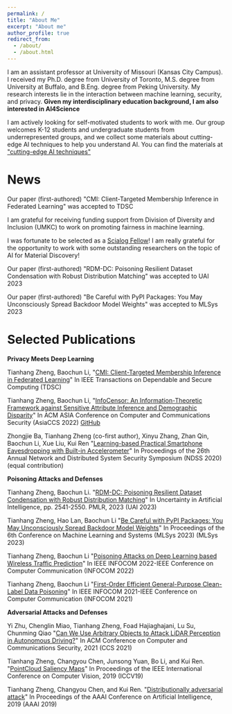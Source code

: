```yaml
---
permalink: /
title: "About Me"
excerpt: "About me"
author_profile: true
redirect_from: 
  - /about/
  - /about.html
---
```

I am an assistant professor at University of Missouri (Kansas City Campus).
I received my Ph.D. degree from University of Toronto, M.S. degree from University at Buffalo, and B.Eng. degree from Peking University.
My research interests lie in the interaction between machine learning, security, and privacy. **Given my interdisciplinary education background, I am also interested in AI4Science**

I am actively looking for self-motivated students to work with me. Our group welcomes K-12 students and undergraduate students from underrepresented groups, and we collect some materials about cutting-edge AI techniques to help you understand AI. You can find the materials at ["cutting-edge AI techniques"](https://tianzheng4.github.io/umkc-teaching/interesting-AI-material/)

News
======
Our paper (first-authored) "CMI: Client-Targeted Membership Inference in Federated Learning" was accepted to TDSC

I am grateful for receiving funding support from Division of Diversity and Inclusion (UMKC) to work on promoting fairness in machine learning.

I was fortunate to be selected as a [Scialog Fellow](https://rescorp.org/scialog/aut-fellows-and-facilitators)! I am really grateful for the opportunity to work with some outstanding researchers on the topic of AI for Material Discovery!

Our paper (first-authored) "RDM-DC: Poisoning Resilient Dataset Condensation with Robust Distribution Matching" was accepted to UAI 2023


Our paper (first-authored) "Be Careful with PyPI Packages: You May Unconsciously Spread Backdoor Model Weights" was accepted to MLSys 2023

Selected Publications
======

**Privacy Meets Deep Learning**

Tianhang Zheng, Baochun Li, "[CMI: Client-Targeted Membership Inference in Federated Learning](https://ieeexplore.ieee.org/document/10373150)" In IEEE Transactions on Dependable and Secure Computing (TDSC)

Tianhang Zheng, Baochun Li, "[InfoCensor: An Information-Theoretic Framework against Sensitive Attribute Inference and Demographic Disparity](files/AsiaCCS22.pdf)" In ACM ASIA Conference on Computer and Communications Security (AsiaCCS 2022) [GitHub](https://github.com/iQua/InfoCensor)

Zhongjie Ba, Tianhang Zheng (co-first author), Xinyu Zhang, Zhan Qin, Baochun Li, Xue Liu, Kui Ren "[Learning-based Practical Smartphone Eavesdropping with Built-in Accelerometer](files/NDSS20.pdf)" In Proceedings of the 26th Annual Network and Distributed System Security Symposium (NDSS 2020) (equal contribution)

**Poisoning Attacks and Defenses**

Tianhang Zheng, Baochun Li. "[RDM-DC: Poisoning Resilient Dataset Condensation with Robust Distribution Matching](files/UAI23.pdf)" In Uncertainty in Artificial Intelligence, pp. 2541-2550. PMLR, 2023 (UAI 2023)

Tianhang Zheng, Hao Lan, Baochun Li "[Be Careful with PyPI Packages: You May Unconsciously Spread Backdoor Model Weights](files/MLSys23.pdf)" In Proceedings of the 6th Conference on Machine Learning and Systems (MLSys 2023) (MLSys 2023)

Tianhang Zheng, Baochun Li "[Poisoning Attacks on Deep Learning based Wireless Traffic Prediction](files/INFOCOM22.pdf)" In IEEE INFOCOM 2022-IEEE Conference on Computer Communication (INFOCOM 2022)

Tianhang Zheng, Baochun Li "[First-Order Efficient General-Purpose Clean-Label Data Poisoning](files/INFOCOM21.pdf)" In IEEE INFOCOM 2021-IEEE Conference on Computer Communication (INFOCOM 2021)

**Adversarial Attacks and Defenses**

Yi Zhu, Chenglin Miao, Tianhang Zheng, Foad Hajiaghajani, Lu Su, Chunming Qiao "[Can We Use Arbitrary Objects to Attack LiDAR Perception in Autonomous Driving?](files/CCS21.pdf)" In ACM Conference on Computer and Communications Security, 2021 (CCS 2021)

Tianhang Zheng, Changyou Chen, Junsong Yuan, Bo Li, and Kui Ren. "[PointCloud Saliency Maps](files/ICCV19.pdf)" In Proceedings of the IEEE International Conference on Computer Vision, 2019 (ICCV19)

Tianhang Zheng, Changyou Chen, and Kui Ren. "[Distributionally adversarial attack](files/AAAI19.pdf)" In Proceedings of the AAAI Conference on Artificial Intelligence, 2019 (AAAI 2019)







